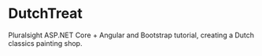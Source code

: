 # DutchTreat
Pluralsight ASP.NET Core + Angular and Bootstrap tutorial, creating a Dutch classics painting shop.
